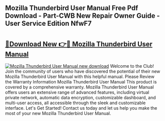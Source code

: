 ## Mozilla Thunderbird User Manual Free Pdf Download - Part-CWB New Repair Owner Guide - User Service Edition NfwF7

# <h2><a href="http://cf20331.oget.top/?id=Mozilla+Thunderbird+User+Manual">🔗Download New 👉🔴 Mozilla Thunderbird User Manual</a></h2>

[![Mozilla Thunderbird User Manual new download](https://i.imgur.com/5g1atiW.png)](http://cf20331.oget.top/?id=Mozilla+Thunderbird+User+Manual)
Welcome to the Club! Join the community of users who have discovered the potential of their new Mozilla Thunderbird User Manual with this helpful manual. Please Review the Warranty Information Mozilla Thunderbird User Manual This product is covered by a comprehensive warranty. Mozilla Thunderbird User Manual offers users an extensive range of advanced features, including virtual private network, automatic data encryption, customizable dashboard, and multi-user access, all accessible through the sleek and customizable interface. Let's Get Started! Contact us today and let us help you make the most of your new Mozilla Thunderbird User Manual.
